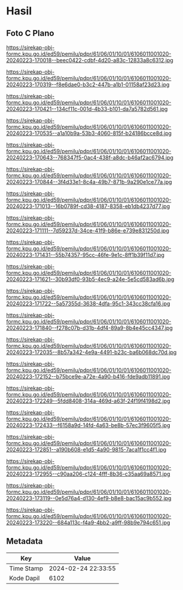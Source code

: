# Hasil

## Foto C Plano

https://sirekap-obj-formc.kpu.go.id/ed59/pemilu/pdpr/61/06/01/10/01/6106011001020-20240223-170018--beec0422-cdbf-4d20-a83c-12833a8c6312.jpg

https://sirekap-obj-formc.kpu.go.id/ed59/pemilu/pdpr/61/06/01/10/01/6106011001020-20240223-170319--f8e6dae0-b3c2-447b-a1b1-01158af23d23.jpg

https://sirekap-obj-formc.kpu.go.id/ed59/pemilu/pdpr/61/06/01/10/01/6106011001020-20240223-170421--134cf11c-001d-4b33-b101-da7a5782d561.jpg

https://sirekap-obj-formc.kpu.go.id/ed59/pemilu/pdpr/61/06/01/10/01/6106011001020-20240223-170535--a1a10b9a-53b3-4060-815f-b24186bcce8d.jpg

https://sirekap-obj-formc.kpu.go.id/ed59/pemilu/pdpr/61/06/01/10/01/6106011001020-20240223-170643--768347f5-0ac4-438f-a8dc-b46af2ac6794.jpg

https://sirekap-obj-formc.kpu.go.id/ed59/pemilu/pdpr/61/06/01/10/01/6106011001020-20240223-170844--3f4d33e1-8c4a-49b7-871b-9a290e1ce77a.jpg

https://sirekap-obj-formc.kpu.go.id/ed59/pemilu/pdpr/61/06/01/10/01/6106011001020-20240223-171013--16b0789f-cd38-4187-8358-eb1db4237d77.jpg

https://sirekap-obj-formc.kpu.go.id/ed59/pemilu/pdpr/61/06/01/10/01/6106011001020-20240223-171111--7d59237d-34ce-41f9-b86e-e739e831250d.jpg

https://sirekap-obj-formc.kpu.go.id/ed59/pemilu/pdpr/61/06/01/10/01/6106011001020-20240223-171431--55b74357-95cc-46fe-9e1c-8ff1b39f11d7.jpg

https://sirekap-obj-formc.kpu.go.id/ed59/pemilu/pdpr/61/06/01/10/01/6106011001020-20240223-171621--30b93df0-93b5-4ec9-a24e-5e5cd583ad6b.jpg

https://sirekap-obj-formc.kpu.go.id/ed59/pemilu/pdpr/61/06/01/10/01/6106011001020-20240223-171722--5a57355d-3638-4dfa-95c1-343cc38cfa16.jpg

https://sirekap-obj-formc.kpu.go.id/ed59/pemilu/pdpr/61/06/01/10/01/6106011001020-20240223-171840--f278c07b-d31b-4df4-89a9-8b4e45cc4347.jpg

https://sirekap-obj-formc.kpu.go.id/ed59/pemilu/pdpr/61/06/01/10/01/6106011001020-20240223-172035--8b57a342-4e9a-4491-b23c-ba6b068dc70d.jpg

https://sirekap-obj-formc.kpu.go.id/ed59/pemilu/pdpr/61/06/01/10/01/6106011001020-20240223-172152--b75bce9e-a72e-4a90-b416-fde9adb11891.jpg

https://sirekap-obj-formc.kpu.go.id/ed59/pemilu/pdpr/61/06/01/10/01/6106011001020-20240223-172249--5fdd8408-314a-469d-a63f-24f19f4198d2.jpg

https://sirekap-obj-formc.kpu.go.id/ed59/pemilu/pdpr/61/06/01/10/01/6106011001020-20240223-172433--f6158a9d-14fd-4a63-be8b-57ec3f9605f5.jpg

https://sirekap-obj-formc.kpu.go.id/ed59/pemilu/pdpr/61/06/01/10/01/6106011001020-20240223-172851--a190b608-e1d5-4a90-9815-7aca1f1cc4f1.jpg

https://sirekap-obj-formc.kpu.go.id/ed59/pemilu/pdpr/61/06/01/10/01/6106011001020-20240223-172955--c90aa206-c124-4fff-8b36-c35aa69a8571.jpg

https://sirekap-obj-formc.kpu.go.id/ed59/pemilu/pdpr/61/06/01/10/01/6106011001020-20240223-173119--0e5d76a4-d130-4ef9-b8e8-bac15ac9b552.jpg

https://sirekap-obj-formc.kpu.go.id/ed59/pemilu/pdpr/61/06/01/10/01/6106011001020-20240223-173220--684a113c-f4a9-4bb2-a9ff-98b9e794c651.jpg


## Metadata

| Key        | Value               |
| ---------- | ------------------- |
| Time Stamp | 2024-02-24 22:33:55 |
| Kode Dapil | 6102                |



